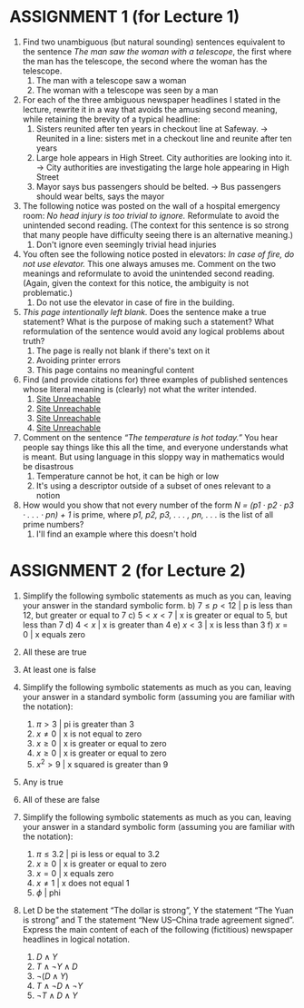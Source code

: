 # ASSIGNMENT 1 (for Lecture 1)
1. Find two unambiguous (but natural sounding) sentences equivalent to the sentence *The man saw the woman with a telescope*, the first where the man has the telescope, the second where the woman has the telescope.
	1. The man with a telescope saw a woman
	2. The woman with a telescope was seen by a man
2. For each of the three ambiguous newspaper headlines I stated in the lecture, rewrite it in a way that avoids the amusing second meaning, while retaining the brevity of a typical headline:
	1. Sisters reunited after ten years in checkout line at Safeway. -> Reunited in a line: sisters met in a checkout line and reunite after ten years
	2. Large hole appears in High Street. City authorities are looking into it. -> City authorities are investigating the large hole appearing in High Street
	3. Mayor says bus passengers should be belted. -> Bus passengers should wear belts, says the mayor
3. The following notice was posted on the wall of a hospital emergency room: *No head injury is too trivial to ignore.* Reformulate to avoid the unintended second reading. (The context for this sentence is so strong that many people have difficulty seeing there is an alternative meaning.)
	1. Don't ignore even seemingly trivial head injuries
4. You often see the following notice posted in elevators: *In case of fire, do not use elevator.* This one always amuses me. Comment on the two meanings and reformulate to avoid the unintended second reading. (Again, given the context for this notice, the ambiguity is not problematic.)
	1. Do not use the elevator in case of fire in the building.
5. *This page intentionally left blank.* Does the sentence make a true statement? What is the purpose of making such a statement? What reformulation of the sentence would avoid any logical problems about truth?
	1. The page is really not blank if there's text on it
	2. Avoiding printer errors
	3. This page contains no meaningful content
6. Find (and provide citations for) three examples of published sentences whose literal meaning is (clearly) not what the writer intended.
	1. [Site Unreachable](https://www.ef.com/wwen/english-resources/english-idioms/)
	2. [Site Unreachable](https://www.jpost.com/international/article-745997)
	3. [Site Unreachable](https://www.jpost.com/international/article-745714)
	4. [Site Unreachable](https://www.jpost.com/j-spot/article-745986)
7. Comment on the sentence *“The temperature is hot today.”* You hear people say things like this all the time, and everyone understands what is meant. But using language in this sloppy way in mathematics would be disastrous
	1. Temperature cannot be hot, it can be high or low
	2. It's using a descriptor outside of a subset of ones relevant to a notion
8. How would you show that not every number of the form *N = (p1 · p2 · p3 · . . . · pn) + 1* is prime, where *p1, p2, p3, . . . , pn, . . .* is the list of all prime numbers?
	1. I'll find an example where this doesn't hold
# ASSIGNMENT 2 (for Lecture 2)
1) Simplify the following symbolic statements as much as you can, leaving your answer in the standard symbolic form.
b) $7\le p<12$ | p is less than 12, but greater or equal to 7
c) $5< x<7$ | x is greater or equal to 5, but less than 7
d) $4<x$ | x is greater than 4
e) $x<3$ | x is less than 3
f) $x=0$ | x equals zero

3) All these are true
4) At least one is false
5) Simplify the following symbolic statements as much as you can, leaving your answer in a standard symbolic form (assuming you are familiar with the notation):
	1) $\pi > 3$ | pi is greater than 3
	2) $x\neq0$ | x is not equal to zero
	3) $x \geq 0$ | x is greater or equal to zero
	4) $x\geq 0$ | x is greater or equal to zero
	5) $x^2>9$ | x squared is greater than 9
7) Any is true
8) All of these are false
9) Simplify the following symbolic statements as much as you can, leaving your answer in a standard symbolic form (assuming you are familiar with the notation):
	1) $\pi \leq 3.2$ | pi is less or equal to 3.2
	2) $x \geq 0$ | x is greater or equal to zero
	3) $x=0$ | x equals zero
	4) $x \neq 1$ | x does not equal 1
	5) $\phi$ | phi
11) Let D be the statement “The dollar is strong”, Y the statement “The Yuan is strong” and T the statement “New US–China trade agreement signed”. Express the main content of each of the following (fictitious) newspaper headlines in logical notation.
	1) $D \wedge Y$
	2) $T \wedge \neg Y \wedge D$
	3) $\neg(D\wedge Y)$
	4) $T\wedge \neg D \wedge \neg Y$
	5) $\neg T \wedge D \wedge Y$

